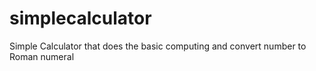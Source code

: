 # simplecalculator
Simple Calculator that does the basic computing and convert number to Roman numeral
